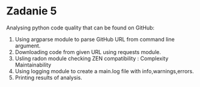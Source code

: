 # Zadanie 5

Analysing python code quality that can be found on GitHub:

1. Using  argparse module to parse GitHub URL from command  line argument.
2. Downloading code from given URL using requests module.
3. Usling radon module checking ZEN compatibility :
Complexity 
Maintainability
4. Using logging module to create a main.log file with info,warnings,errors.
5. Printing results of analysis.